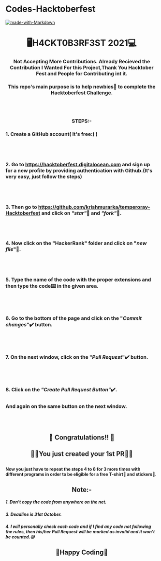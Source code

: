 # Codes-Hacktoberfest
[![made-with-Markdown](https://img.shields.io/badge/Made%20with-Markdown-1f425f.svg)](http://commonmark.org)

# <div align="center">🖥️H4CKT0B3RF3ST 2021💻</div>
### <div align="center">Not Accepting More Contributions. Already Recieved the Contribution I Wanted For this Project,Thank You Hacktober Fest and People for Contributing int it.</div>
### <div align="center">This repo's main purpose is to help newbies👶 to complete the Hacktoberfest Challenge.</div>
<br></br>

### <div align="center">STEPS:-</div>

  ### 1. Create a GitHub account( It's free:) )
<br></br>
##
  ### 2. Go to https://hacktoberfest.digitalocean.com and sign up for a new profile by providing authentication with Github.(It's   very     easy, just follow the steps)
  
<br></br>
##
  ### 3. Then go to https://github.com/krishmurarka/temperoray-Hacktoberfest and click on *"star"*🌟 and *"fork"*🍴.

<br></br>
##
  ### 4. Now click on the "HackerRank" folder and click on "*new file*"📁.
<br></br>
##
  ### 5. Type the name of the code with the proper extensions and then type the code⌨️ in the given area. 

<br></br>
##
  ### 6. Go to the bottom of the page and click on the "*Commit changes*"✔️ button.
<br></br>
##
  ### 7. On the next window, click on the "*Pull Request*"✔️ button.

<br></br>
##
  ### 8. Click on the *"Create Pull Request Button"*✔️.

  ##
  ### And again on the same button on the next window.

<br></br>



##
## <div align="center"> 🥳 Congratulations!! 🥳 </div>
## <div align="center">🙌🙌You just created your 1st PR🙌🙌</div>

##
#### Now you just have to repeat the steps 4 to 8 for 3 more times with different programs in order to be eligible for a free T-shirt👕 and stickers🤩.

## <div align="center">Note:-</div>

##### 1. Don't copy the code from anywhere on the net.
##### 3. Deadline is 31st October.
##### 4. I will personally check each code and if I find any code not following the rules, then his/her Pull Request will be marked as invalid and it won't be counted.😥

## <div align="center">🤞Happy Coding🤞</div>
